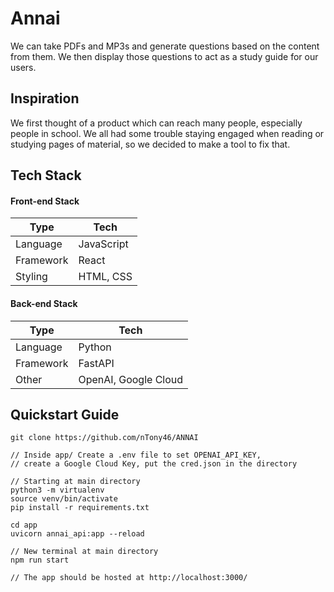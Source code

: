 # Annai
We can take PDFs and MP3s and generate questions based on the content from them. We then display those questions to act as a study guide for our users.

## Inspiration
We first thought of a product which can reach many people, especially people in school. We all had some trouble staying engaged when reading or studying pages of material, so we decided to make a tool to fix that.

##  Tech Stack
#### Front-end Stack
| Type      | Tech                      |
| --------- | ------------------------- |
| Language  | JavaScript                |
| Framework | React                     |
| Styling   | HTML, CSS                 |

#### Back-end Stack
| Type      | Tech                      |
| --------- | ------------------------- |
| Language  | Python                    |
| Framework | FastAPI                   |
| Other     | OpenAI, Google Cloud      |

## Quickstart Guide
```
git clone https://github.com/nTony46/ANNAI

// Inside app/ Create a .env file to set OPENAI_API_KEY,
// create a Google Cloud Key, put the cred.json in the directory

// Starting at main directory
python3 -m virtualenv
source venv/bin/activate
pip install -r requirements.txt

cd app
uvicorn annai_api:app --reload

// New terminal at main directory
npm run start

// The app should be hosted at http://localhost:3000/
```


